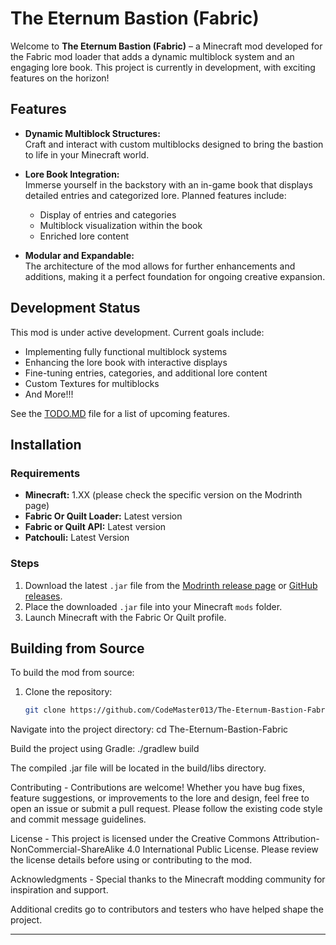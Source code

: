 # The Eternum Bastion (Fabric)

Welcome to **The Eternum Bastion (Fabric)** – a Minecraft mod developed for the Fabric mod loader that adds a dynamic multiblock system and an engaging lore book. This project is currently in development, with exciting features on the horizon!

## Features

- **Dynamic Multiblock Structures:**  
  Craft and interact with custom multiblocks designed to bring the bastion to life in your Minecraft world.

- **Lore Book Integration:**  
  Immerse yourself in the backstory with an in-game book that displays detailed entries and categorized lore. Planned features include:
  - Display of entries and categories
  - Multiblock visualization within the book
  - Enriched lore content

- **Modular and Expandable:**  
  The architecture of the mod allows for further enhancements and additions, making it a perfect foundation for ongoing creative expansion.

## Development Status

This mod is under active development. Current goals include:
- Implementing fully functional multiblock systems
- Enhancing the lore book with interactive displays
- Fine-tuning entries, categories, and additional lore content
- Custom Textures for multiblocks
- And More!!!

See the [TODO.MD](TODO.MD) file for a list of upcoming features.

## Installation

### Requirements
- **Minecraft:** 1.XX (please check the specific version on the Modrinth page)
- **Fabric Or Quilt Loader:** Latest version
- **Fabric or Quilt API:** Latest version
- **Patchouli:** Latest Version

### Steps
1. Download the latest `.jar` file from the [Modrinth release page](https://modrinth.com/project/the-eternum-bastion) or [GitHub releases](#).
2. Place the downloaded `.jar` file into your Minecraft `mods` folder.
3. Launch Minecraft with the Fabric Or Quilt profile.

## Building from Source

To build the mod from source:
1. Clone the repository:
   ```bash
   git clone https://github.com/CodeMaster013/The-Eternum-Bastion-Fabric.git
   
Navigate into the project directory:
cd The-Eternum-Bastion-Fabric

Build the project using Gradle:
./gradlew build

The compiled .jar file will be located in the build/libs directory.

Contributing - 
Contributions are welcome! Whether you have bug fixes, feature suggestions, or improvements to the lore and design, feel free to open an issue or submit a pull request. Please follow the existing code style and commit message guidelines.

License - 
This project is licensed under the Creative Commons Attribution-NonCommercial-ShareAlike 4.0 International Public License. Please review the license details before using or contributing to the mod.

Acknowledgments - 
Special thanks to the Minecraft modding community for inspiration and support.

Additional credits go to contributors and testers who have helped shape the project.

---
